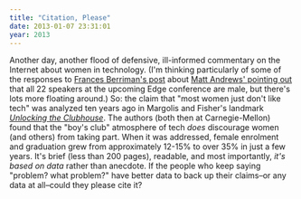 ```yaml
---
title: "Citation, Please"
date: 2013-01-07 23:31:01
year: 2013
---
```

<p>Another day, another flood of defensive, ill-informed commentary on the Internet about women in technology. (I'm thinking particularly of some of the responses to <a href="http://fberriman.com/2013/01/06/conferences-arent-the-problem/">Frances Berriman's post</a> about <a href="http://www.threechords.org/blog/diversity-in-tech-still-an-issue-2013/">Matt Andrews' pointing out</a> that all 22 speakers at the upcoming Edge conference are male, but there's lots more floating around.) So: the claim that "most women just don't like tech" was analyzed ten years ago in Margolis and Fisher's landmark <a href="http://www.amazon.com/Unlocking-Clubhouse-Computing-Jane-Margolis/dp/0262632691/"><cite>Unlocking the Clubhouse</cite></a>. The authors (both then at Carnegie-Mellon) found that the "boy's club" atmosphere of tech <em>does</em> discourage women (and others) from taking part. When it was addressed, female enrolment and graduation grew from approximately 12-15% to over 35% in just a few years. It's brief (less than 200 pages), readable, and most importantly, <em>it's based on data</em> rather than anecdote. If the people who keep saying "problem? what problem?" have better data to back up their claims–or any data at all–could they please cite it?</p>
